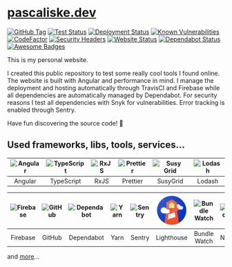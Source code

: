 # [pascaliske.dev](https://pascaliske.dev)

[![GitHub Tag](https://img.shields.io/github/tag/pascaliske/pascaliske.dev.svg?style=flat-square)](https://github.com/pascaliske/pascaliske.dev) [![Test Status](https://img.shields.io/github/workflow/status/pascaliske/pascaliske.dev/Test%20App/master?label=tests&style=flat-square)](https://github.com/pascaliske/pascaliske.dev/actions) [![Deployment Status](https://img.shields.io/github/workflow/status/pascaliske/pascaliske.dev/Deploy%20App/master?label=deployment&style=flat-square)](https://github.com/pascaliske/pascaliske.dev/actions) [![Known Vulnerabilities](https://snyk.io/test/github/pascaliske/pascaliske.dev/badge.svg?style=flat-square)](https://snyk.io/test/github/pascaliske/pascaliske.dev) [![CodeFactor](https://www.codefactor.io/repository/github/pascaliske/pascaliske.dev/badge?style=flat-square)](https://www.codefactor.io/repository/github/pascaliske/pascaliske.dev) [![Security Headers](https://img.shields.io/security-headers?url=https%3A%2F%2Fpascaliske.dev&style=flat-square)](https://pascaliske.dev) [![Website Status](https://img.shields.io/website-up-down-green-red/http/pascaliske.dev.svg?style=flat-square)](https://pascaliske.dev) [![Dependabot Status](https://api.dependabot.com/badges/status?host=github&repo=pascaliske/pascaliske.dev&style=flat-square)](https://dependabot.com/) [![Awesome Badges](https://img.shields.io/badge/badges-awesome-green.svg?style=flat-square)](https://github.com/Naereen/badges)

This is my personal website.

I created this public repository to test some really cool tools I found online. The website is built with Angular and performance in mind. I manage the deployment and hosting automatically through TravisCI and Firebase while all dependencies are automatically managed by Dependabot. For security reasons I test all dependencies with Snyk for vulnerabilities. Error tracking is enabled through Sentry.

Have fun discovering the source code! 🙂

## Used frameworks, libs, tools, services...

| ![Angular][ng] | ![TypeScript][ts] | ![RxJS][rx] | ![Prettier][pr] | ![Susy Grid][su] | ![Lodash][lo] |
| :------------: | :---------------: | :---------: | :-------------: | :--------------: | :-----------: |
|    Angular     |    TypeScript     |    RxJS     |    Prettier     |     SusyGrid     |    Lodash     |

| ![Firebase][fb] | ![GitHub][gh] | ![Dependabot][db] | ![Yarn][ya] | ![Sentry][sy] | ![Lighthouse][lh] | ![Bundle Watch][bw] | ![now][nw] | ![Google Analytics][ga] |
| :-------------: | :-----------: | :---------------: | :---------: | :-----------: | :---------------: | :-----------------: | :--------: | :---------------------: |
|    Firebase     |    GitHub     |    Dependabot     |    Yarn     |    Sentry     |    Lighthouse     |    Bundle Watch     |    Now     |    Google Analytics     |

and [more](https://github.com/pascaliske/pascaliske.dev/blob/master/package.json)...

<!-- logos -->

[ng]: https://angular.io/assets/images/logos/angular/angular.svg
[ts]: https://github.com/remojansen/logo.ts/raw/master/ts.png
[rx]: https://rxjs.dev/generated/images/marketing/home/Rx_Logo-512-512.png
[pr]: https://raw.githubusercontent.com/prettier/prettier-logo/master/images/prettier-wide-light.png
[su]: http://oddbird.net/static/images/susy/susy-logos/logo-knockout.svg
[lo]: https://lodash.com/assets/img/lodash.svg
[fb]: https://firebase.google.com/downloads/brand-guidelines/SVG/logo-logomark.svg
[gh]: https://github.githubassets.com/images/modules/logos_page/GitHub-Mark.png
[db]: https://avatars3.githubusercontent.com/in/2141?s=200&v=4
[ya]: https://github.com/yarnpkg/assets/raw/master/yarn-kitten-full.png
[sy]: https://sentry-brand.storage.googleapis.com/sentry-glyph-black.png
[lh]: https://raw.githubusercontent.com/GoogleChrome/lighthouse/8b3d7f052b2e64dd857e741d7395647f487697e7/assets/lighthouse-logo.png
[bw]: https://bundlewatch.io/_assets/logo-large.svg
[nw]: https://assets.zeit.co/image/upload/front/assets/design/zeit-black-full-logo.svg
[ga]: https://www.vectorlogo.zone/logos/google_analytics/google_analytics-official.svg
